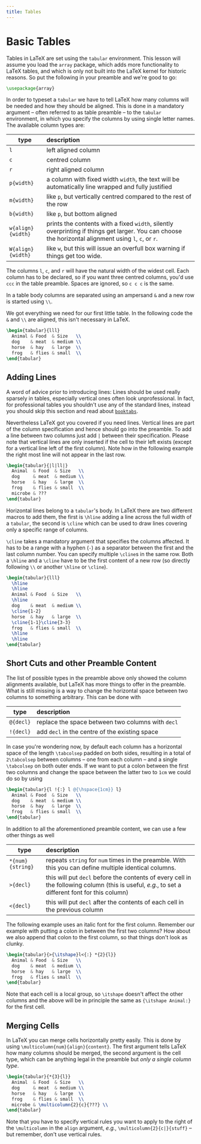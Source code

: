 ```yaml
---
title: Tables
---
```


# Basic Tables

Tables in LaTeX are set using the `tabular` environment. This lesson will assume
you load the `array` package, which adds more functionality to LaTeX tables, and
which is only not built into the LaTeX kernel for historic reasons. So put the
following in your preamble and we're good to go:

```tex
\usepackage{array}
```

In order to typeset a `tabular` we have to tell LaTeX how many columns will be
needed and how they should be aligned. This is done in a mandatory argument
&ndash; often referred to as table preamble &ndash; to the `tabular`
environment, in which you specify the columns by using single letter names. The
available column types are:

<!-- don't line wrap this table, markdown seems to not support this -->
type       | description
---        |:--
`l`        | left aligned column
`c`        | centred column
`r`        | right aligned column
`p{width}` | a column with fixed width `width`, the text will be automatically line wrapped and fully justified
`m{width}` | like `p`, but vertically centred compared to the rest of the row
`b{width}` | like `p`, but bottom aligned
`w{align}{width}` | prints the contents with a fixed `width`, silently overprinting if things get larger. You can choose the horizontal alignment using `l`, `c`, or `r`.
`W{align}{width}` | like `w`, but this will issue an overfull box warning if things get too wide.

The columns `l`, `c`, and `r` will have the natural width of the widest cell.
Each column has to be declared, so if you want three centred columns, you'd use
`ccc` in the table preamble. Spaces are ignored, so `c c c` is the same.

In a table body columns are separated using an ampersand `&` and a new row is
started using `\\`.

We got everything we need for our first little table. In the following code the
`&` and `\\` are aligned, this isn't necessary in LaTeX.

```tex
\begin{tabular}{lll}
  Animal & Food  & Size   \\
  dog    & meat  & medium \\
  horse  & hay   & large  \\
  frog   & flies & small  \\
\end{tabular}
```


## Adding Lines

A word of advice prior to introducing lines: Lines should be used really
sparsely in tables, especially vertical ones often look unprofessional. In fact,
for professional tables you shouldn't use any of the standard lines, instead you
should skip this section and read about [`booktabs`](#booktabs).

Nevertheless LaTeX got you covered if you need lines. Vertical lines are part of
the column specification and hence should go into the preamble. To add a line
between two columns just add `|` between their specification. Please note that
vertical lines are only inserted if the cell to their left exists (except for a
vertical line left of the first column). Note how in the following example the
right most line will not appear in the last row.

```tex
\begin{tabular}{|l|ll|}
  Animal  & Food  & Size   \\
  dog     & meat  & medium \\
  horse   & hay   & large  \\
  frog    & flies & small  \\
  microbe & ???
\end{tabular}
```

Horizontal lines belong to a `tabular`'s body. In LaTeX there are two different
macros to add them, the first is `\hline` adding a line across the full width of
a `tabular`, the second is `\cline` which can be used to draw lines covering
only a specific range of columns.

`\cline` takes a mandatory argument that specifies the columns affected. It has
to be a range with a hyphen (`-`) as a separator between the first and the last
column number. You can specify multiple `\cline`s in the same row. Both a
`\hline` and a `\cline` have to be the first content of a new row (so directly
following `\\` or another `\hline` or `\cline`).

```tex
\begin{tabular}{lll}
  \hline
  \hline
  Animal & Food  & Size   \\
  \hline
  dog    & meat  & medium \\
  \cline{1-2}
  horse  & hay   & large  \\
  \cline{1-1}\cline{3-3}
  frog   & flies & small  \\
  \hline
  \hline
\end{tabular}
```


## Short Cuts and other Preamble Content

The list of possible types in the preamble above only showed the column
alignments available, but LaTeX has more things to offer in the preamble. What
is still missing is a way to change the horizontal space between two columns to
something arbitrary. This can be done with

type        | description
---         | :--
`@{decl}` | replace the space between two columns with `decl`
`!{decl}` | add `decl` in the centre of the existing space

In case you're wondering now, by default each column has a horizontal space of
the length `\tabcolsep` padded on both sides, resulting in a total of
`2\tabcolsep` between columns &ndash; one from each column &ndash; and a single
`\tabcolsep` on both outer ends. If we want to put a colon between the first
two columns and change the space between the latter two to `1cm` we could do so
by using

```tex
\begin{tabular}{l !{:} l @{\hspace{1cm}} l}
  Animal & Food  & Size   \\
  dog    & meat  & medium \\
  horse  & hay   & large  \\
  frog   & flies & small  \\
\end{tabular}
```

In addition to all the aforementioned preamble content, we can use a few other
things as well

<!-- don't line wrap this table, markdown seems to not support this -->
type | description
---  | :--
`*{num}{string}` | repeats `string` for `num` times in the preamble. With this you can define multiple identical columns.
`>{decl}` | this will put `decl` before the contents of every cell in the following column (this is useful, *e.g.*, to set a different font for this column)
`<{decl}` | this will put `decl` after the contents of each cell in the previous column

The following example uses an italic font for the first column. Remember our
example with putting a colon in between the first two columns? How about we also
append that colon to the first column, so that things don't look as clunky.

```tex
\begin{tabular}{>{\itshape}l<{:} *{2}{l}}
  Animal & Food  & Size   \\
  dog    & meat  & medium \\
  horse  & hay   & large  \\
  frog   & flies & small  \\
\end{tabular}
```

Note that each cell is a local group, so `\itshape` doesn't affect the other
columns and the above will be in principle the same as `{\itshape Animal:}` for
the first cell.


## Merging Cells

In LaTeX you can merge cells horizontally pretty easily. This is done by using
`\multicolumn{num}{align}{content}`. The first argument tells LaTeX how
many columns should be merged, the second argument is the cell type, which can
be anything legal in the preamble but _only a single column type_.

```tex
\begin{tabular}{*{3}{l}}
  Animal  & Food  & Size   \\
  dog     & meat  & medium \\
  horse   & hay   & large  \\
  frog    & flies & small  \\
  microbe & \multicolumn{2}{c}{???} \\
\end{tabular}
```

Note that you have to specify vertical rules you want to apply to the right of
the `\multicolumn` in the `align` argument, _e.g._, `\multicolumn{2}{c|}{stuff}`
&ndash; but remember, don't use vertical rules.
